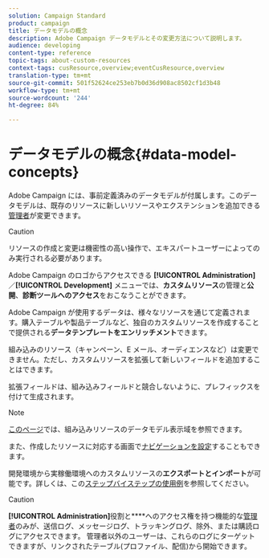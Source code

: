 ```yaml
---
solution: Campaign Standard
product: campaign
title: データモデルの概念
description: Adobe Campaign データモデルとその変更方法について説明します。
audience: developing
content-type: reference
topic-tags: about-custom-resources
context-tags: cusResource,overview;eventCusResource,overview
translation-type: tm+mt
source-git-commit: 501f52624ce253eb7b0d36d908ac8502cf1d3b48
workflow-type: tm+mt
source-wordcount: '244'
ht-degree: 84%

---
```



# データモデルの概念{#data-model-concepts}

Adobe Campaign には、事前定義済みのデータモデルが付属します。このデータモデルは、既存のリソースに新しいリソースやエクステンションを追加できる[管理者](../../administration/using/users-management.md#functional-administrators)が変更できます。

>[!CAUTION]
>
>リソースの作成と変更は機密性の高い操作で、エキスパートユーザーによってのみ実行される必要があります。

Adobe Campaign のロゴからアクセスできる **[!UICONTROL Administration]**／**[!UICONTROL Development]** メニューでは、**カスタムリソース**&#x200B;の管理と&#x200B;**公開**、**診断ツールへのアクセス**&#x200B;をおこなうことができます。

Adobe Campaign が使用するデータは、様々なリソースを通じて定義されます。購入テーブルや製品テーブルなど、独自のカスタムリソースを作成することで提供される&#x200B;**データテンプレートをエンリッチメント**&#x200B;できます。

組み込みのリソース（キャンペーン、E メール、オーディエンスなど）は変更できません。ただし、カスタムリソースを拡張して新しいフィールドを追加することはできます。

拡張フィールドは、組み込みフィールドと競合しないように、プレフィックスを付けて生成されます。

>[!NOTE]
>
>[このページ](../../developing/using/datamodel-introduction.md)では、組み込みリソースのデータモデル表示域を参照できます。

また、作成したリソースに対応する画面で[ナビゲーションを設定](configuring-the-screen-definition.md)することもできます。

開発環境から実稼働環境へのカスタムリソースの&#x200B;**エクスポートとインポート**&#x200B;が可能です。詳しくは、この[ステップバイステップの使用例](../../automating/using/exporting-importing-custom-resources.md)を参照してください。

>[!CAUTION]
>
>**[!UICONTROL Administration]**&#x200B;役割と&#x200B;****&#x200B;へのアクセス権を持つ機能的な[管理者](../../administration/using/users-management.md#functional-administrators)のみが、送信ログ、メッセージログ、トラッキングログ、除外、または購読ログにアクセスできます。 管理者以外のユーザーは、これらのログにターゲットできますが、リンクされたテーブル(プロファイル、配信)から開始できます。
